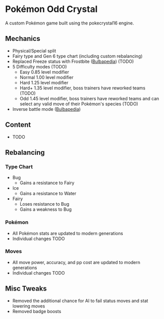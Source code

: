 # Pokémon Odd Crystal

A custom Pokémon game built using the pokecrystal16 engine.

## Mechanics

* Physical/Special split
* Fairy type and Gen 6 type chart (including custom rebalancing)
* Replaced Freeze status with Frostbite ([Bulbapedia](https://bulbapedia.bulbagarden.net/wiki/Status_condition#Frostbite)) (TODO)
* 5 Difficulty modes (TODO)
	* Easy   0.85 level modifier
	* Normal 1.00 level modifier
	* Hard   1.25 level modifier
	* Hard+  1.35 level modifier, boss trainers have reworked teams (TODO)
	* Odd    1.45 level modifier, boss trainers have reworked teams and can select any valid move of their Pokémon's species (TODO)
* Inverse battle mode ([Bulbapedia](https://bulbapedia.bulbagarden.net/wiki/Inverse_Battle))

## Content

* TODO

## Rebalancing

### Type Chart

* Bug
	* Gains a resistance to Fairy
* Ice
	* Gains a resistance to Water
* Fairy
	* Loses resistance to Bug
	* Gains a weakness to Bug

### Pokémon

* All Pokémon stats are updated to modern generations
* Individual changes TODO

### Moves

* All move power, accuracy, and pp cost are updated to modern generations
* Individual changes TODO

## Misc Tweaks

* Removed the additional chance for AI to fail status moves and stat lowering moves
* Removed badge boosts

